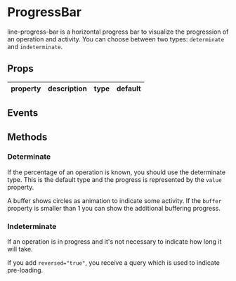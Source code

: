 # ProgressBar

line-progress-bar is a horizontal progress bar to visualize the progression of an operation and activity. You can choose between two types: `determinate` and `indeterminate`.

## Props

| property | description | type | default |
|----------|-------------|------|---------|

## Events

## Methods

### Determinate

If the percentage of an operation is known, you should use the determinate type. This is the default type and the progress is represented by the `value` property.

A buffer shows circles as animation to indicate some activity. If the `buffer` property is smaller than 1 you can show the additional buffering progress.

### Indeterminate

If an operation is in progress and it's not necessary to indicate how long it will take.

If you add `reversed="true"`, you receive a query which is used to indicate pre-loading.

